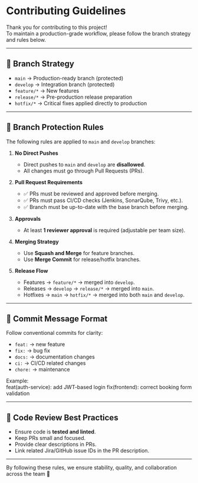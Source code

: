 # Contributing Guidelines

Thank you for contributing to this project!  
To maintain a production-grade workflow, please follow the branch strategy and rules below.

---

## 🔹 Branch Strategy

- `main` → Production-ready branch (protected)
- `develop` → Integration branch (protected)
- `feature/*` → New features
- `release/*` → Pre-production release preparation
- `hotfix/*` → Critical fixes applied directly to production

---

## 🔹 Branch Protection Rules

The following rules are applied to `main` and `develop` branches:

1. **No Direct Pushes**  
   - Direct pushes to `main` and `develop` are **disallowed**.  
   - All changes must go through Pull Requests (PRs).  

2. **Pull Request Requirements**  
   - ✅ PRs must be reviewed and approved before merging.  
   - ✅ PRs must pass CI/CD checks (Jenkins, SonarQube, Trivy, etc.).  
   - ✅ Branch must be up-to-date with the base branch before merging.  

3. **Approvals**  
   - At least **1 reviewer approval** is required (adjustable per team size).  

4. **Merging Strategy**  
   - Use **Squash and Merge** for feature branches.  
   - Use **Merge Commit** for release/hotfix branches.  

5. **Release Flow**  
   - Features → `feature/*` → merged into `develop`.  
   - Releases → `develop` → `release/*` → merged into `main`.  
   - Hotfixes → `main` → `hotfix/*` → merged into both `main` and `develop`.  

---

## 🔹 Commit Message Format

Follow conventional commits for clarity:

- `feat:` → new feature  
- `fix:` → bug fix  
- `docs:` → documentation changes  
- `ci:` → CI/CD related changes  
- `chore:` → maintenance  

Example:  
    feat(auth-service): add JWT-based login
    fix(frontend): correct booking form validation

---

## 🔹 Code Review Best Practices

- Ensure code is **tested and linted**.  
- Keep PRs small and focused.  
- Provide clear descriptions in PRs.  
- Link related Jira/GitHub issue IDs in the PR description.  

---

By following these rules, we ensure stability, quality, and collaboration across the team 🚀
